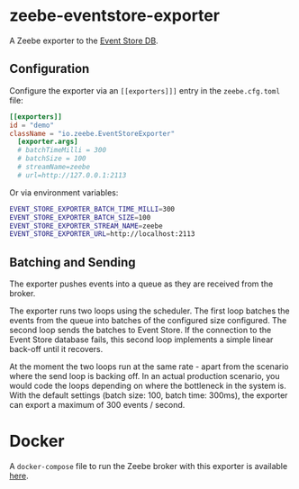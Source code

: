 # zeebe-eventstore-exporter
A Zeebe exporter to the [Event Store DB](https://eventstore.org/).

## Configuration

Configure the exporter via an `[[exporters]]]` entry in the `zeebe.cfg.toml` file:

```toml
[[exporters]]
id = "demo"
className = "io.zeebe.EventStoreExporter"
  [exporter.args]
  # batchTimeMilli = 300
  # batchSize = 100
  # streamName=zeebe
  # url=http://127.0.0.1:2113

```

Or via environment variables:

```bash
EVENT_STORE_EXPORTER_BATCH_TIME_MILLI=300
EVENT_STORE_EXPORTER_BATCH_SIZE=100
EVENT_STORE_EXPORTER_STREAM_NAME=zeebe
EVENT_STORE_EXPORTER_URL=http://localhost:2113
```

## Batching and Sending

The exporter pushes events into a queue as they are received from the broker.

The exporter runs two loops using the scheduler. The first loop batches the events from the queue into batches of the configured size configured. The second loop sends the batches to Event Store. If the connection to the Event Store database fails, this second loop implements a simple linear back-off until it recovers.

At the moment the two loops run at the same rate - apart from the scenario where the send loop is backing off. In an actual production scenario, you would code the loops depending on where the bottleneck in the system is. With the default settings (batch size: 100, batch time: 300ms), the exporter can export a maximum of 300 events / second.

# Docker

A `docker-compose` file to run the Zeebe broker with this exporter is available [here](https://github.com/zeebe-io/zeebe-docker-compose/tree/0.18).

